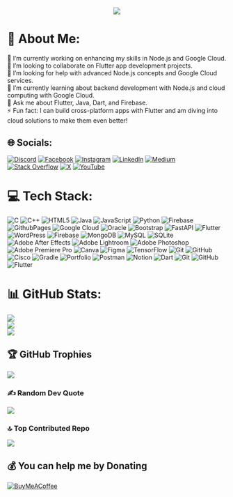 
<div align="right">

[](https://visitcount.itsvg.in/api?id=Zaidusyy&icon=5&color=11)


</div>
<h1 align="center">
    <img src="https://readme-typing-svg.herokuapp.com/?font=Righteous&size=35&center=true&vCenter=true&width=1000&height=80&duration=4000&lines=Problem+detected+?+I’m+your+solution;" />
</h1>
</div>




# 💫 About Me:
🔭 I’m currently working on enhancing my skills in Node.js and Google Cloud.<br>👯 I’m looking to collaborate on Flutter app development projects.<br>🤝 I’m looking for help with advanced Node.js concepts and Google Cloud services.<br>🌱 I’m currently learning about backend development with Node.js and cloud computing with Google Cloud.<br>💬 Ask me about Flutter, Java, Dart, and Firebase.<br>⚡ Fun fact: I can build cross-platform apps with Flutter and am diving into cloud solutions to make them even better!



## 🌐 Socials:
[![Discord](https://img.shields.io/badge/Discord-%237289DA.svg?logo=discord&logoColor=white)](https://discord.gg/zaidu.syy) [![Facebook](https://img.shields.io/badge/Facebook-%231877F2.svg?logo=Facebook&logoColor=white)](https://facebook.com/mdzaid.sayyed.752) [![Instagram](https://img.shields.io/badge/Instagram-%23E4405F.svg?logo=Instagram&logoColor=white)](https://instagram.com/codebyzaid) [![LinkedIn](https://img.shields.io/badge/LinkedIn-%230077B5.svg?logo=linkedin&logoColor=white)](https://linkedin.com/in/zaid-sayyed) [![Medium](https://img.shields.io/badge/Medium-12100E?logo=medium&logoColor=white)](https://medium.com/@zaidsayyed07869) [![Stack Overflow](https://img.shields.io/badge/-Stackoverflow-FE7A16?logo=stack-overflow&logoColor=white)](https://stackoverflow.com/users/25448348/zaid-sayyed) [![X](https://img.shields.io/badge/X-black.svg?logo=X&logoColor=white)](https://x.com/Zaidusyy) [![YouTube](https://img.shields.io/badge/YouTube-%23FF0000.svg?logo=YouTube&logoColor=white)](https://youtube.com/@ZaidCodingHub) 

# 💻 Tech Stack:
![C](https://img.shields.io/badge/c-%2300599C.svg?style=plastic&logo=c&logoColor=white) ![C++](https://img.shields.io/badge/c++-%2300599C.svg?style=plastic&logo=c%2B%2B&logoColor=white) ![HTML5](https://img.shields.io/badge/html5-%23E34F26.svg?style=plastic&logo=html5&logoColor=white) ![Java](https://img.shields.io/badge/java-%23ED8B00.svg?style=plastic&logo=openjdk&logoColor=white) ![JavaScript](https://img.shields.io/badge/javascript-%23323330.svg?style=plastic&logo=javascript&logoColor=%23F7DF1E) ![Python](https://img.shields.io/badge/python-3670A0?style=plastic&logo=python&logoColor=ffdd54) ![Firebase](https://img.shields.io/badge/firebase-%23039BE5.svg?style=plastic&logo=firebase) ![GithubPages](https://img.shields.io/badge/github%20pages-121013?style=plastic&logo=github&logoColor=white) ![Google Cloud](https://img.shields.io/badge/GoogleCloud-%234285F4.svg?style=plastic&logo=google-cloud&logoColor=white) ![Oracle](https://img.shields.io/badge/Oracle-F80000?style=plastic&logo=oracle&logoColor=white) ![Bootstrap](https://img.shields.io/badge/bootstrap-%238511FA.svg?style=plastic&logo=bootstrap&logoColor=white) ![FastAPI](https://img.shields.io/badge/FastAPI-005571?style=plastic&logo=fastapi) ![Flutter](https://img.shields.io/badge/Flutter-%2302569B.svg?style=plastic&logo=Flutter&logoColor=white) ![WordPress](https://img.shields.io/badge/WordPress-%23117AC9.svg?style=plastic&logo=WordPress&logoColor=white) ![Firebase](https://img.shields.io/badge/firebase-a08021?style=plastic&logo=firebase&logoColor=ffcd34) ![MongoDB](https://img.shields.io/badge/MongoDB-%234ea94b.svg?style=plastic&logo=mongodb&logoColor=white) ![MySQL](https://img.shields.io/badge/mysql-4479A1.svg?style=plastic&logo=mysql&logoColor=white) ![SQLite](https://img.shields.io/badge/sqlite-%2307405e.svg?style=plastic&logo=sqlite&logoColor=white) ![Adobe After Effects](https://img.shields.io/badge/Adobe%20After%20Effects-9999FF.svg?style=plastic&logo=Adobe%20After%20Effects&logoColor=white) ![Adobe Lightroom](https://img.shields.io/badge/Adobe%20Lightroom-31A8FF.svg?style=plastic&logo=Adobe%20Lightroom&logoColor=white) ![Adobe Photoshop](https://img.shields.io/badge/adobe%20photoshop-%2331A8FF.svg?style=plastic&logo=adobe%20photoshop&logoColor=white) ![Adobe Premiere Pro](https://img.shields.io/badge/Adobe%20Premiere%20Pro-9999FF.svg?style=plastic&logo=Adobe%20Premiere%20Pro&logoColor=white) ![Canva](https://img.shields.io/badge/Canva-%2300C4CC.svg?style=plastic&logo=Canva&logoColor=white) ![Figma](https://img.shields.io/badge/figma-%23F24E1E.svg?style=plastic&logo=figma&logoColor=white) ![TensorFlow](https://img.shields.io/badge/TensorFlow-%23FF6F00.svg?style=plastic&logo=TensorFlow&logoColor=white) ![Git](https://img.shields.io/badge/git-%23F05033.svg?style=plastic&logo=git&logoColor=white) ![GitHub](https://img.shields.io/badge/github-%23121011.svg?style=plastic&logo=github&logoColor=white) ![Cisco](https://img.shields.io/badge/cisco-%23049fd9.svg?style=plastic&logo=cisco&logoColor=black) ![Gradle](https://img.shields.io/badge/Gradle-02303A.svg?style=plastic&logo=Gradle&logoColor=white) ![Portfolio](https://img.shields.io/badge/Portfolio-%23000000.svg?style=plastic&logo=firefox&logoColor=#FF7139) ![Postman](https://img.shields.io/badge/Postman-FF6C37?style=plastic&logo=postman&logoColor=white) ![Notion](https://img.shields.io/badge/Notion-%23000000.svg?style=plastic&logo=notion&logoColor=white) ![Dart](https://img.shields.io/badge/dart-%230175C2.svg?style=plastic&logo=dart&logoColor=white) ![Git](https://img.shields.io/badge/git-%23F05033.svg?style=plastic&logo=git&logoColor=white) ![GitHub](https://img.shields.io/badge/github-%23121011.svg?style=plastic&logo=github&logoColor=white) ![Flutter](https://img.shields.io/badge/Flutter-%2302569B.svg?style=plastic&logo=Flutter&logoColor=white)
# 📊 GitHub Stats:
![](https://github-readme-stats.vercel.app/api?username=Zaidusyy&theme=nightowl&hide_border=false&include_all_commits=true&count_private=true)<br/>
![](https://github-readme-streak-stats.herokuapp.com/?user=Zaidusyy&theme=nightowl&hide_border=false)<br/>
![](https://github-readme-stats.vercel.app/api/top-langs/?username=Zaidusyy&theme=nightowl&hide_border=false&include_all_commits=true&count_private=true&layout=compact)

## 🏆 GitHub Trophies
![](https://github-profile-trophy.vercel.app/?username=Zaidusyy&theme=onedark&no-frame=false&no-bg=false&margin-w=4)

### ✍️ Random Dev Quote
![](https://quotes-github-readme.vercel.app/api?type=horizontal&theme=radical)

### 🔝 Top Contributed Repo
![](https://github-contributor-stats.vercel.app/api?username=Zaidusyy&limit=5&theme=nightowl&combine_all_yearly_contributions=true)

<!-- ### 😂 Random Dev Meme
<img src='https://memer-new.vercel.app/' style="height: 400px;"/> -->





  ## 💰 You can help me by Donating
  [![BuyMeACoffee](https://img.shields.io/badge/Buy%20Me%20a%20Coffee-ffdd00?style=for-the-badge&logo=buy-me-a-coffee&logoColor=black)](https://buymeacoffee.com/zaidsayyedj) 

  
<!-- Proudly created with GPRM ( https://gprm.itsvg.in ) -->
